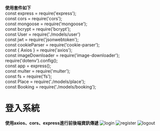__使用套件如下__  
const express = require('express');  
const cors = require('cors');  
const mongoose = require('mongoose');  
const bcrypt = require('bcrypt');  
const User = require('./models/user')  
const jwt = require('jsonwebtoken');  
const cookieParser = require('cookie-parser');  
const { Axios } = require('axios');  
const imageDownloader = require('image-downloader');  
require('dotenv').config();  
const app = express();  
const multer = require('multer');  
const fs = require('fs');  
const Place = require('./models/place');  
const Booking = require('./models/booking');  
  
  
  # 登入系統 
  __使用axios、cors、express進行前後端資訊傳遞__
![login](https://github.com/jeff50508/travel-booking-web/assets/111333990/0adb1bc7-964e-4654-81e2-bea0e782a651)
![register](https://github.com/jeff50508/travel-booking-web/assets/111333990/21672dea-5c77-4293-ad69-518f87353be0)
![logout](https://github.com/jeff50508/travel-booking-web/assets/111333990/30b9883b-6e0a-45fc-953d-cc87afdb69b7)

